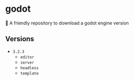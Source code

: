 # godot
:robot: A friendly repository to download a godot engine version

## Versions

- `3.2.3`
  - `editor`
  - `server`
  - `headless`
  - `template`
